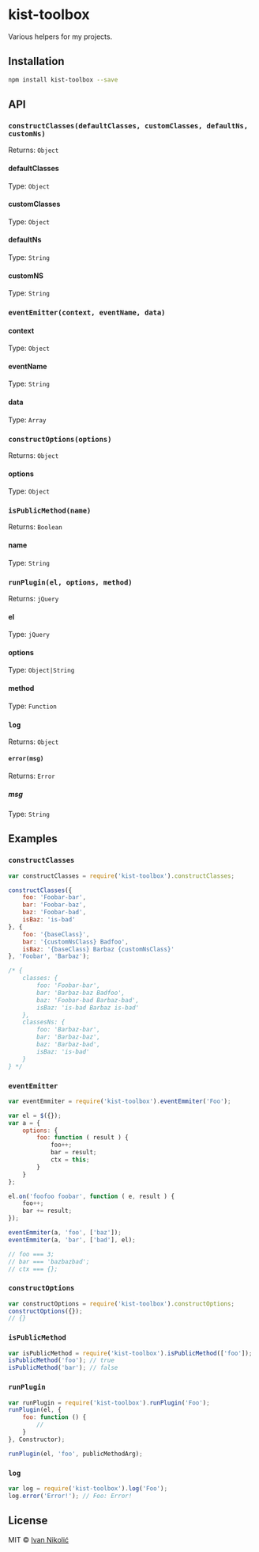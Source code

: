 # kist-toolbox

Various helpers for my projects.

## Installation

```sh
npm install kist-toolbox --save
```

## API

### `constructClasses(defaultClasses, customClasses, defaultNs, customNs)`

Returns: `Object`

#### defaultClasses

Type: `Object`

#### customClasses

Type: `Object`

#### defaultNs

Type: `String`

#### customNS

Type: `String`

### `eventEmitter(context, eventName, data)`

#### context

Type: `Object`

#### eventName

Type: `String`

#### data

Type: `Array`

### `constructOptions(options)`

Returns: `Object`

#### options

Type: `Object`

### `isPublicMethod(name)`

Returns: `Boolean`

#### name

Type: `String`

### `runPlugin(el, options, method)`

Returns: `jQuery`

#### el

Type: `jQuery`

#### options

Type: `Object|String`

#### method

Type: `Function`

### `log`

Returns: `Object`

#### `error(msg)`

Returns: `Error`

##### msg

Type: `String`

## Examples

### `constructClasses`

```js
var constructClasses = require('kist-toolbox').constructClasses;

constructClasses({
	foo: 'Foobar-bar',
	bar: 'Foobar-baz',
	baz: 'Foobar-bad',
	isBaz: 'is-bad'
}, {
	foo: '{baseClass}',
	bar: '{customNsClass} Badfoo',
	isBaz: '{baseClass} Barbaz {customNsClass}'
}, 'Foobar', 'Barbaz');

/* {
	classes: {
		foo: 'Foobar-bar',
		bar: 'Barbaz-baz Badfoo',
		baz: 'Foobar-bad Barbaz-bad',
		isBaz: 'is-bad Barbaz is-bad'
	},
	classesNs: {
		foo: 'Barbaz-bar',
		bar: 'Barbaz-baz',
		baz: 'Barbaz-bad',
		isBaz: 'is-bad'
	}
} */
```

### `eventEmitter`

```js
var eventEmmiter = require('kist-toolbox').eventEmmiter('Foo');

var el = $({});
var a = {
	options: {
		foo: function ( result ) {
			foo++;
			bar = result;
			ctx = this;
		}
	}
};

el.on('foofoo foobar', function ( e, result ) {
	foo++;
	bar += result;
});

eventEmmiter(a, 'foo', ['baz']);
eventEmmiter(a, 'bar', ['bad'], el);

// foo === 3;
// bar === 'bazbazbad';
// ctx === {};
```

### `constructOptions`

```js
var constructOptions = require('kist-toolbox').constructOptions;
constructOptions({});
// {}
```

### `isPublicMethod`

```js
var isPublicMethod = require('kist-toolbox').isPublicMethod(['foo']);
isPublicMethod('foo'); // true
isPublicMethod('bar'); // false
```

### `runPlugin`

```js
var runPlugin = require('kist-toolbox').runPlugin('Foo');
runPlugin(el, {
	foo: function () {
		//
	}
}, Constructor);

runPlugin(el, 'foo', publicMethodArg);
```

### `log`

```js
var log = require('kist-toolbox').log('Foo');
log.error('Error!'); // Foo: Error!
```

## License

MIT © [Ivan Nikolić](http://ivannikolic.com)
